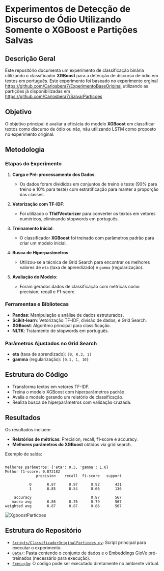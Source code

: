 # Experimentos de Detecção de Discurso de Ódio Utilizando Somente o XGBoost e Partições Salvas

## Descrição Geral
Este repositório documenta um experimento de classificação binária utilizando o classificador **XGBoost** para a detecção de discurso de ódio em textos em português. Este experimento foi baseado no experimento orginal https://github.com/Carlosbera7/ExperimentoBaseOriginal utilizando as partições já disponibilizadas em https://github.com/Carlosbera7/SalvarParticoes

## Objetivo
O objetivo principal é avaliar a eficácia do modelo **XGBoost** em classificar textos como discurso de ódio ou não, nãu utilizando LSTM como proposto no experimento original.

## Metodologia

### Etapas do Experimento
1. **Carga e Pré-processamento dos Dados**:
   - Os dados foram divididos em conjuntos de treino e teste (90% para treino e 10% para teste) com estratificação para manter a proporção das classes.

2. **Vetorização com TF-IDF**:
   - Foi utilizado o **TfidfVectorizer** para converter os textos em vetores numéricos, eliminando stopwords em português.

3. **Treinamento Inicial**:
   - O classificador **XGBoost** foi treinado com parâmetros padrão para criar um modelo inicial.

4. **Busca de Hiperparâmetros**:
   - Utilizou-se a técnica de Grid Search para encontrar os melhores valores de `eta` (taxa de aprendizado) e `gamma` (regularização).

5. **Avaliação do Modelo**:
   - Foram gerados dados de classificação com métricas como precision, recall e F1-score.

### Ferramentas e Bibliotecas
- **Pandas**: Manipulação e análise de dados estruturados.
- **Scikit-learn**: Vetorização TF-IDF, divisão de dados, e Grid Search.
- **XGBoost**: Algoritmo principal para classificação.
- **NLTK**: Tratamento de stopwords em português.

### Parâmetros Ajustados no Grid Search
- **eta** (taxa de aprendizado): `[0, 0.3, 1]`
- **gamma** (regularização): `[0.1, 1, 10]`

## Estrutura do Código
- Transforma textos em vetores TF-IDF.
- Treina o modelo XGBoost com hiperparâmetros padrão.
- Avalia o modelo gerando um relatório de classificação.
- Realiza busca de hiperparâmetros com validação cruzada.

## Resultados
Os resultados incluem:
- **Relatórios de métricas**: Precision, recall, f1-score e accuracy.
- **Melhores parâmetros do XGBoost** obtidos via grid search.

Exemplo de saída:
```

Melhores parâmetros: {'eta': 0.3, 'gamma': 1.0}
Melhor f1-score: 0.872182
              precision    recall  f1-score   support

           0       0.87      0.97      0.92       431
           1       0.85      0.54      0.66       136

    accuracy                           0.87       567
   macro avg       0.86      0.76      0.79       567
weighted avg       0.87      0.87      0.86       567
```
![XgboostParticoes](https://github.com/user-attachments/assets/47e8c088-bae3-40fa-ab03-b5f2790a9718)

## Estrutura do Repositório
- [`Scripts/ClassificadorOriginalParticoes.py`](https://github.com/Carlosbera7/ExperimentoOriginalParticoesXgboost/blob/main/Script/ClassificadorXgboostParticoes.py): Script principal para executar o experimento.
- [`Data/`](https://github.com/Carlosbera7/ExperimentoOriginalParticoesXgboost/tree/main/Data): Pasta contendo o conjunto de dados e o Embeddings GloVe pré-treinados (necessário para execução).
- [`Execução`](https://fluffy-adventure-p4xvpvwx5vc7q56.github.dev/): O código pode ser executado diretamente no ambiente virtual.

